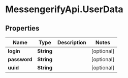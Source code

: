 # MessengerifyApi.UserData

## Properties

Name | Type | Description | Notes
------------ | ------------- | ------------- | -------------
**login** | **String** |  | [optional] 
**password** | **String** |  | [optional] 
**uuid** | **String** |  | [optional] 


